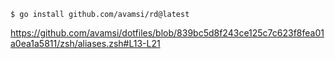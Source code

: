 ```
$ go install github.com/avamsi/rd@latest
```

https://github.com/avamsi/dotfiles/blob/839bc5d8f243ce125c7c623f8fea01a0ea1a5811/zsh/aliases.zsh#L13-L21
